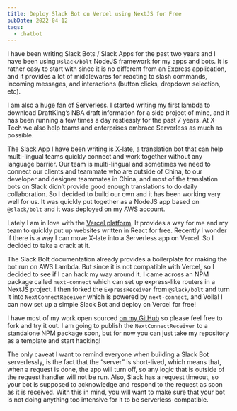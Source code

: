```yaml
---
title: Deploy Slack Bot on Vercel using NextJS for Free
pubDate: 2022-04-12
tags:
  - chatbot
---
```


I have been writing Slack Bots / Slack Apps for the past two years and I have been using `@slack/bolt` NodeJS framework for my apps and bots. It is rather easy to start with since it is no different from an Express application, and it provides a lot of middlewares for reacting to slash commands, incoming messages, and interactions (button clicks, dropdown selection, etc).

I am also a huge fan of Serverless. I started writing my first lambda to download DraftKing’s NBA draft information for a side project of mine, and it has been running a few times a day restlessly for the past 7 years. At X-Tech we also help teams and enterprises embrace Serverless as much as possible.

The Slack App I have been writing is [X-late](https://x-late.x-tech.io), a translation bot that can help multi-lingual teams quickly connect and work together without any language barrier. Our team is multi-lingual and sometimes we need to connect our clients and teammate who are outside of China, to our developer and designer teammates in China, and most of the translation bots on Slack didn’t provide good enough translations to do daily collaboration. So I decided to build our own and it has been working very well for us. It was quickly put together as a NodeJS app based on `@slack/bolt` and it was deployed on my AWS account.

Lately I am in love with the [Vercel platform](https://vercel.com/home). It provides a way for me and my team to quickly put up websites written in React for free. Recently I wonder if there is a way I can move X-late into a Serverless app on Vercel. So I decided to take a crack at it.

The Slack Bolt documentation already provides a boilerplate for making the bot run on AWS Lambda. But since it is not compatible with Vercel, so I decided to see if I can hack my way around it. I came across an NPM package called `next-connect` which can set up express-like routers in a NextJS project. I then forked the `ExpressReceiver` from `@slack/bolt` and turn it into `NextConnectReceiver` which is powered by `next-connect`, and Voila! I can now set up a simple Slack Bot and deploy on Vercel for free!

I have most of my work open sourced [on my GitHub](https://github.com/lhr0909/nextjs-slack-bolt-example) so please feel free to fork and try it out. I am going to publish the `NextConnectReceiver` to a standalone NPM package soon, but for now you can just take my repository as a template and start hacking!

The only caveat I want to remind everyone when building a Slack Bot serverlessly, is the fact that the “server” is short-lived, which means that, when a request is done, the app will turn off, so any logic that is outside of the request handler will not be run. Also, Slack has a request timeout, so your bot is supposed to acknowledge and respond to the request as soon as it is received. With this in mind, you will want to make sure that your bot is not doing anything too intensive for it to be serverless-compatible.